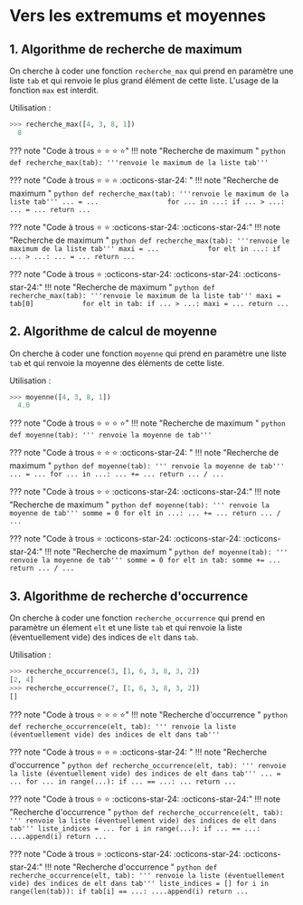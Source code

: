 # Vers les extremums et moyennes


## 1. Algorithme de recherche de maximum

On cherche à coder une fonction `recherche_max` qui prend en paramètre une liste `tab` et qui renvoie le plus grand élément de cette liste. L'usage de la fonction `max` est interdit.

Utilisation :
```python
>>> recherche_max([4, 3, 8, 1])
  8
```

??? note "Code à trous :star: :star: :star: :star:" 
    !!! note "Recherche de maximum "
        ```python
        def recherche_max(tab):
            '''renvoie le maximum de la liste tab'''
        ```

??? note "Code à trous :star: :star: :star: :octicons-star-24: " 
    !!! note "Recherche de maximum "
        ```python
        def recherche_max(tab):
            '''renvoie le maximum de la liste tab'''
            ... = ...                
            for ... in ...:
                if ... > ...:
                    ... = ...
            return ...
        ```

??? note "Code à trous :star: :star: :octicons-star-24: :octicons-star-24:"
    !!! note "Recherche de maximum "
        ```python
        def recherche_max(tab):
            '''renvoie le maximum de la liste tab'''
            maxi = ...           
            for elt in ...:
                if ... > ...:
                    ... = ...
            return ...
        ```



??? note "Code à trous :star: :octicons-star-24: :octicons-star-24: :octicons-star-24:"
    !!! note "Recherche de maximum "
        ```python
        def recherche_max(tab):
            '''renvoie le maximum de la liste tab'''
            maxi = tab[0]           
            for elt in tab:
                if ... > ...:
                    maxi = ...
            return ...
        ```
        



## 2. Algorithme de calcul de moyenne

On cherche à coder une fonction `moyenne` qui prend en paramètre une liste `tab` et qui renvoie la moyenne des éléments de cette liste.

Utilisation :
```python
>>> moyenne([4, 3, 8, 1])
  4.0
```

??? note "Code à trous :star: :star: :star: :star:" 
    !!! note "Recherche de maximum "
        ```python
        def moyenne(tab):
            ''' renvoie la moyenne de tab'''
        ```

??? note "Code à trous :star: :star: :star: :octicons-star-24: " 
    !!! note "Recherche de maximum "
        ```python
        def moyenne(tab):
            ''' renvoie la moyenne de tab'''
            ... = ...
            for ... in ...:
                ... += ...
            return ... / ...
        ```

??? note "Code à trous :star: :star: :octicons-star-24: :octicons-star-24:"
    !!! note "Recherche de maximum "
        ```python
        def moyenne(tab):
            ''' renvoie la moyenne de tab'''
            somme = 0
            for elt in ...:
                ... += ...
            return ... / ...
        ```


??? note "Code à trous :star: :octicons-star-24: :octicons-star-24: :octicons-star-24:"
    !!! note "Recherche de maximum "
        ```python
        def moyenne(tab):
            ''' renvoie la moyenne de tab'''
            somme = 0
            for elt in tab:
                somme += ...
            return ... / ...
        ```
    


## 3. Algorithme de recherche d'occurrence

On cherche à coder une fonction `recherche_occurrence` qui prend en paramètre un élement ```elt``` et une liste `tab` et qui renvoie la liste (éventuellement vide) des indices de ```elt``` dans ```tab```.

Utilisation :
```python
>>> recherche_occurrence(3, [1, 6, 3, 8, 3, 2])
[2, 4]
>>> recherche_occurrence(7, [1, 6, 3, 8, 3, 2])
[]

```

??? note "Code à trous :star: :star: :star: :star:" 
    !!! note "Recherche d'occurrence "
        ```python
        def recherche_occurrence(elt, tab):
            ''' renvoie la liste (éventuellement vide)
            des indices de elt dans tab'''
        ```


??? note "Code à trous :star: :star: :star: :octicons-star-24: " 
    !!! note "Recherche d'occurrence "
        ```python
        def recherche_occurrence(elt, tab):
            ''' renvoie la liste (éventuellement vide)
            des indices de elt dans tab'''
            ... = ...
            for ... in range(...):
                if ... == ...:
                    ...
            return ...
        ```



??? note "Code à trous :star: :star: :octicons-star-24: :octicons-star-24:"
    !!! note "Recherche d'occurrence "
        ```python
        def recherche_occurrence(elt, tab):
            ''' renvoie la liste (éventuellement vide)
            des indices de elt dans tab'''
            liste_indices = ...
            for i in range(...):
                if ... == ...:
                    ....append(i)
            return ...
        ```


??? note "Code à trous :star: :octicons-star-24: :octicons-star-24: :octicons-star-24:"
    !!! note "Recherche d'occurrence "
        ```python
        def recherche_occurrence(elt, tab):
            ''' renvoie la liste (éventuellement vide)
            des indices de elt dans tab'''
            liste_indices = []
            for i in range(len(tab)):
                if tab[i] == ...:
                    ....append(i)
            return ...
        ```


